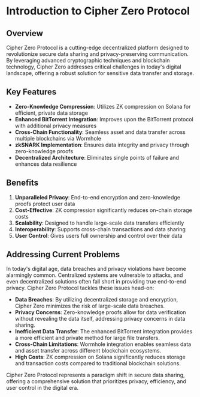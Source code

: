 # Introduction to Cipher Zero Protocol

## Overview

Cipher Zero Protocol is a cutting-edge decentralized platform designed to revolutionize secure data sharing and privacy-preserving communication. By leveraging advanced cryptographic techniques and blockchain technology, Cipher Zero addresses critical challenges in today's digital landscape, offering a robust solution for sensitive data transfer and storage.

## Key Features

- **Zero-Knowledge Compression**: Utilizes ZK compression on Solana for efficient, private data storage
- **Enhanced BitTorrent Integration**: Improves upon the BitTorrent protocol with additional privacy measures
- **Cross-Chain Functionality**: Seamless asset and data transfer across multiple blockchains via Wormhole
- **zkSNARK Implementation**: Ensures data integrity and privacy through zero-knowledge proofs
- **Decentralized Architecture**: Eliminates single points of failure and enhances data resilience

## Benefits

1. **Unparalleled Privacy**: End-to-end encryption and zero-knowledge proofs protect user data
2. **Cost-Effective**: ZK compression significantly reduces on-chain storage costs
3. **Scalability**: Designed to handle large-scale data transfers efficiently
4. **Interoperability**: Supports cross-chain transactions and data sharing
5. **User Control**: Gives users full ownership and control over their data

## Addressing Current Problems

In today's digital age, data breaches and privacy violations have become alarmingly common. Centralized systems are vulnerable to attacks, and even decentralized solutions often fall short in providing true end-to-end privacy. Cipher Zero Protocol tackles these issues head-on:

- **Data Breaches**: By utilizing decentralized storage and encryption, Cipher Zero minimizes the risk of large-scale data breaches.
- **Privacy Concerns**: Zero-knowledge proofs allow for data verification without revealing the data itself, addressing privacy concerns in data sharing.
- **Inefficient Data Transfer**: The enhanced BitTorrent integration provides a more efficient and private method for large file transfers.
- **Cross-Chain Limitations**: Wormhole integration enables seamless data and asset transfer across different blockchain ecosystems.
- **High Costs**: ZK compression on Solana significantly reduces storage and transaction costs compared to traditional blockchain solutions.

Cipher Zero Protocol represents a paradigm shift in secure data sharing, offering a comprehensive solution that prioritizes privacy, efficiency, and user control in the digital era.